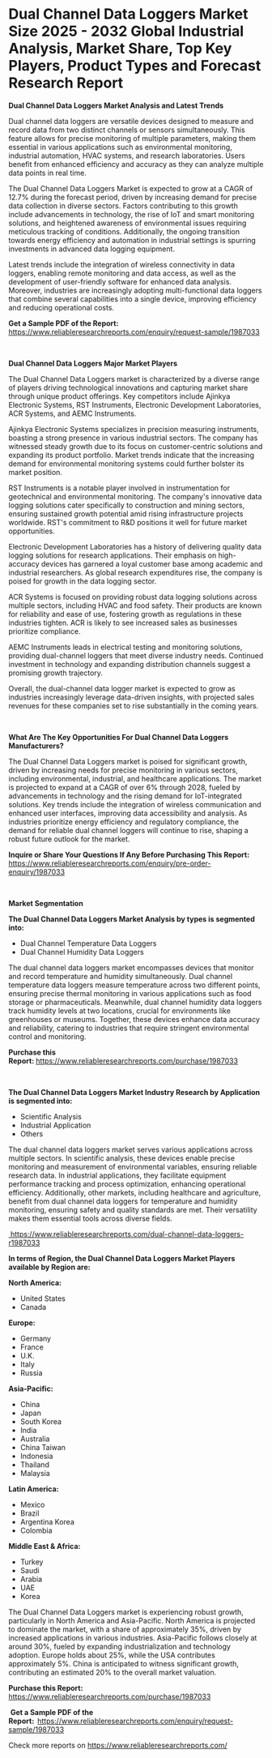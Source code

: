 <p><h1>Dual Channel Data Loggers Market Size 2025 - 2032 Global Industrial Analysis, Market Share, Top Key Players, Product Types and Forecast Research Report</h1></p><p><strong>Dual Channel Data Loggers Market Analysis and Latest Trends</strong></p>
<p><p>Dual channel data loggers are versatile devices designed to measure and record data from two distinct channels or sensors simultaneously. This feature allows for precise monitoring of multiple parameters, making them essential in various applications such as environmental monitoring, industrial automation, HVAC systems, and research laboratories. Users benefit from enhanced efficiency and accuracy as they can analyze multiple data points in real time.</p><p>The Dual Channel Data Loggers Market is expected to grow at a CAGR of 12.7% during the forecast period, driven by increasing demand for precise data collection in diverse sectors. Factors contributing to this growth include advancements in technology, the rise of IoT and smart monitoring solutions, and heightened awareness of environmental issues requiring meticulous tracking of conditions. Additionally, the ongoing transition towards energy efficiency and automation in industrial settings is spurring investments in advanced data logging equipment. </p><p>Latest trends include the integration of wireless connectivity in data loggers, enabling remote monitoring and data access, as well as the development of user-friendly software for enhanced data analysis. Moreover, industries are increasingly adopting multi-functional data loggers that combine several capabilities into a single device, improving efficiency and reducing operational costs.</p></p>
<p><strong>Get a Sample PDF of the Report:&nbsp;</strong> <a href="https://www.reliableresearchreports.com/enquiry/request-sample/1987033?utm_campaign=2241&utm_medium=2&utm_source=Github&utm_content=ia&utm_term=02032025&utm_id=dual-channel-data-loggers">https://www.reliableresearchreports.com/enquiry/request-sample/1987033</a></p>
<p>&nbsp;</p>
<p><strong>Dual Channel Data Loggers Major Market Players</strong></p>
<p><p>The Dual Channel Data Loggers market is characterized by a diverse range of players driving technological innovations and capturing market share through unique product offerings. Key competitors include Ajinkya Electronic Systems, RST Instruments, Electronic Development Laboratories, ACR Systems, and AEMC Instruments.</p><p>Ajinkya Electronic Systems specializes in precision measuring instruments, boasting a strong presence in various industrial sectors. The company has witnessed steady growth due to its focus on customer-centric solutions and expanding its product portfolio. Market trends indicate that the increasing demand for environmental monitoring systems could further bolster its market position.</p><p>RST Instruments is a notable player involved in instrumentation for geotechnical and environmental monitoring. The company's innovative data logging solutions cater specifically to construction and mining sectors, ensuring sustained growth potential amid rising infrastructure projects worldwide. RST's commitment to R&D positions it well for future market opportunities.</p><p>Electronic Development Laboratories has a history of delivering quality data logging solutions for research applications. Their emphasis on high-accuracy devices has garnered a loyal customer base among academic and industrial researchers. As global research expenditures rise, the company is poised for growth in the data logging sector.</p><p>ACR Systems is focused on providing robust data logging solutions across multiple sectors, including HVAC and food safety. Their products are known for reliability and ease of use, fostering growth as regulations in these industries tighten. ACR is likely to see increased sales as businesses prioritize compliance.</p><p>AEMC Instruments leads in electrical testing and monitoring solutions, providing dual-channel loggers that meet diverse industry needs. Continued investment in technology and expanding distribution channels suggest a promising growth trajectory.</p><p>Overall, the dual-channel data logger market is expected to grow as industries increasingly leverage data-driven insights, with projected sales revenues for these companies set to rise substantially in the coming years.</p></p>
<p>&nbsp;</p>
<p><strong>What Are The Key Opportunities For Dual Channel Data Loggers Manufacturers?</strong></p>
<p><p>The Dual Channel Data Loggers market is poised for significant growth, driven by increasing needs for precise monitoring in various sectors, including environmental, industrial, and healthcare applications. The market is projected to expand at a CAGR of over 6% through 2028, fueled by advancements in technology and the rising demand for IoT-integrated solutions. Key trends include the integration of wireless communication and enhanced user interfaces, improving data accessibility and analysis. As industries prioritize energy efficiency and regulatory compliance, the demand for reliable dual channel loggers will continue to rise, shaping a robust future outlook for the market.</p></p>
<p><strong>Inquire or Share Your Questions If Any Before Purchasing This Report:</strong> <a href="https://www.reliableresearchreports.com/enquiry/pre-order-enquiry/1987033?utm_campaign=2241&utm_medium=2&utm_source=Github&utm_content=ia&utm_term=02032025&utm_id=dual-channel-data-loggers">https://www.reliableresearchreports.com/enquiry/pre-order-enquiry/1987033</a></p>
<p>&nbsp;</p>
<p><strong>Market Segmentation</strong></p>
<p><strong>The Dual Channel Data Loggers Market Analysis by types is segmented into:</strong></p>
<p><ul><li>Dual Channel Temperature Data Loggers</li><li>Dual Channel Humidity Data Loggers</li></ul></p>
<p><p>The dual channel data loggers market encompasses devices that monitor and record temperature and humidity simultaneously. Dual channel temperature data loggers measure temperature across two different points, ensuring precise thermal monitoring in various applications such as food storage or pharmaceuticals. Meanwhile, dual channel humidity data loggers track humidity levels at two locations, crucial for environments like greenhouses or museums. Together, these devices enhance data accuracy and reliability, catering to industries that require stringent environmental control and monitoring.</p></p>
<p><strong>Purchase this Report:&nbsp;</strong><a href="https://www.reliableresearchreports.com/purchase/1987033?utm_campaign=2241&utm_medium=2&utm_source=Github&utm_content=ia&utm_term=02032025&utm_id=dual-channel-data-loggers">https://www.reliableresearchreports.com/purchase/1987033</a></p>
<p>&nbsp;</p>
<p><strong>The Dual Channel Data Loggers Market Industry Research by Application is segmented into:</strong></p>
<p><ul><li>Scientific Analysis</li><li>Industrial Application</li><li>Others</li></ul></p>
<p><p>The dual channel data loggers market serves various applications across multiple sectors. In scientific analysis, these devices enable precise monitoring and measurement of environmental variables, ensuring reliable research data. In industrial applications, they facilitate equipment performance tracking and process optimization, enhancing operational efficiency. Additionally, other markets, including healthcare and agriculture, benefit from dual channel data loggers for temperature and humidity monitoring, ensuring safety and quality standards are met. Their versatility makes them essential tools across diverse fields.</p></p>
<p><a href="https://www.reliableresearchreports.com/dual-channel-data-loggers-r1987033?utm_campaign=2241&utm_medium=2&utm_source=Github&utm_content=ia&utm_term=02032025&utm_id=dual-channel-data-loggers">&nbsp;https://www.reliableresearchreports.com/dual-channel-data-loggers-r1987033</a></p>
<p><strong>In terms of Region, the Dual Channel Data Loggers Market Players available by Region are:</strong></p>
<p>
    <p> <strong> North America: </strong>
        <ul>
            <li>United States</li>
            <li>Canada</li>
        </ul>
        </p> 
    <p> <strong> Europe: </strong>
        <ul>
            <li>Germany</li>
            <li>France</li>
            <li>U.K.</li>
            <li>Italy</li>
            <li>Russia</li>
        </ul>
        </p> 
    <p> <strong> Asia-Pacific: </strong>
        <ul>
            <li>China</li>
            <li>Japan</li>
            <li>South Korea</li>
            <li>India</li>
            <li>Australia</li>
            <li>China Taiwan</li>
            <li>Indonesia</li>
            <li>Thailand</li>
            <li>Malaysia</li>
        </ul>
        </p> 
    <p> <strong> Latin America: </strong>
        <ul>
            <li>Mexico</li>
            <li>Brazil</li>
            <li>Argentina Korea</li>
            <li>Colombia</li>
        </ul>
        </p> 
    <p> <strong> Middle East & Africa: </strong>
        <ul>
            <li>Turkey</li>
            <li>Saudi</li>
            <li>Arabia</li>
            <li>UAE</li>
            <li>Korea</li>
        </ul>
    </p>
    </p>
<p><p>The Dual Channel Data Loggers market is experiencing robust growth, particularly in North America and Asia-Pacific. North America is projected to dominate the market, with a share of approximately 35%, driven by increased applications in various industries. Asia-Pacific follows closely at around 30%, fueled by expanding industrialization and technology adoption. Europe holds about 25%, while the USA contributes approximately 5%. China is anticipated to witness significant growth, contributing an estimated 20% to the overall market valuation.</p></p>
<p><strong>Purchase this Report: </strong><a href="https://www.reliableresearchreports.com/purchase/1987033?utm_campaign=2241&utm_medium=2&utm_source=Github&utm_content=ia&utm_term=02032025&utm_id=dual-channel-data-loggers">https://www.reliableresearchreports.com/purchase/1987033</a></p>
<p>&nbsp;<strong>Get a Sample PDF of the Report:&nbsp;&nbsp;</strong><a href="https://www.reliableresearchreports.com/enquiry/request-sample/1987033?utm_campaign=2241&utm_medium=2&utm_source=Github&utm_content=ia&utm_term=02032025&utm_id=dual-channel-data-loggers">https://www.reliableresearchreports.com/enquiry/request-sample/1987033</a></p>
<p><strong></strong></p>
<p>Check more reports on <a href="https://www.reliableresearchreports.com/?utm_campaign=2241&utm_medium=2&utm_source=Github&utm_content=ia&utm_term=02032025&utm_id=dual-channel-data-loggers">https://www.reliableresearchreports.com/</a></p>